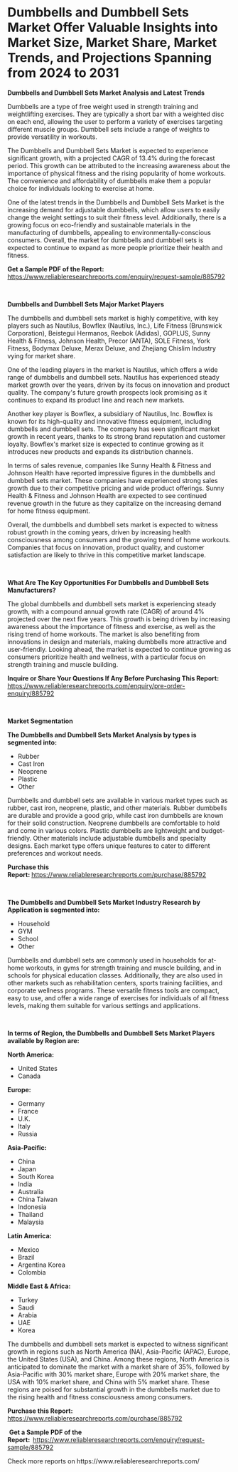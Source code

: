 <p><h1>Dumbbells and Dumbbell Sets Market Offer Valuable Insights into Market Size, Market Share, Market Trends, and Projections Spanning from 2024 to 2031</h1></p><p><strong>Dumbbells and Dumbbell Sets Market Analysis and Latest Trends</strong></p>
<p><p>Dumbbells are a type of free weight used in strength training and weightlifting exercises. They are typically a short bar with a weighted disc on each end, allowing the user to perform a variety of exercises targeting different muscle groups. Dumbbell sets include a range of weights to provide versatility in workouts.</p><p>The Dumbbells and Dumbbell Sets Market is expected to experience significant growth, with a projected CAGR of 13.4% during the forecast period. This growth can be attributed to the increasing awareness about the importance of physical fitness and the rising popularity of home workouts. The convenience and affordability of dumbbells make them a popular choice for individuals looking to exercise at home.</p><p>One of the latest trends in the Dumbbells and Dumbbell Sets Market is the increasing demand for adjustable dumbbells, which allow users to easily change the weight settings to suit their fitness level. Additionally, there is a growing focus on eco-friendly and sustainable materials in the manufacturing of dumbbells, appealing to environmentally-conscious consumers. Overall, the market for dumbbells and dumbbell sets is expected to continue to expand as more people prioritize their health and fitness.</p></p>
<p><strong>Get a Sample PDF of the Report:&nbsp;</strong> <a href="https://www.reliableresearchreports.com/enquiry/request-sample/885792">https://www.reliableresearchreports.com/enquiry/request-sample/885792</a></p>
<p>&nbsp;</p>
<p><strong>Dumbbells and Dumbbell Sets Major Market Players</strong></p>
<p><p>The dumbbells and dumbbell sets market is highly competitive, with key players such as Nautilus, Bowflex (Nautilus, Inc.), Life Fitness (Brunswick Corporation), Beistegui Hermanos, Reebok (Adidas), GOPLUS, Sunny Health & Fitness, Johnson Health, Precor (ANTA), SOLE Fitness, York Fitness, Bodymax Deluxe, Merax Deluxe, and Zhejiang Chislim Industry vying for market share.</p><p>One of the leading players in the market is Nautilus, which offers a wide range of dumbbells and dumbbell sets. Nautilus has experienced steady market growth over the years, driven by its focus on innovation and product quality. The company's future growth prospects look promising as it continues to expand its product line and reach new markets.</p><p>Another key player is Bowflex, a subsidiary of Nautilus, Inc. Bowflex is known for its high-quality and innovative fitness equipment, including dumbbells and dumbbell sets. The company has seen significant market growth in recent years, thanks to its strong brand reputation and customer loyalty. Bowflex's market size is expected to continue growing as it introduces new products and expands its distribution channels.</p><p>In terms of sales revenue, companies like Sunny Health & Fitness and Johnson Health have reported impressive figures in the dumbbells and dumbbell sets market. These companies have experienced strong sales growth due to their competitive pricing and wide product offerings. Sunny Health & Fitness and Johnson Health are expected to see continued revenue growth in the future as they capitalize on the increasing demand for home fitness equipment.</p><p>Overall, the dumbbells and dumbbell sets market is expected to witness robust growth in the coming years, driven by increasing health consciousness among consumers and the growing trend of home workouts. Companies that focus on innovation, product quality, and customer satisfaction are likely to thrive in this competitive market landscape.</p></p>
<p>&nbsp;</p>
<p><strong>What Are The Key Opportunities For Dumbbells and Dumbbell Sets Manufacturers?</strong></p>
<p><p>The global dumbbells and dumbbell sets market is experiencing steady growth, with a compound annual growth rate (CAGR) of around 4% projected over the next five years. This growth is being driven by increasing awareness about the importance of fitness and exercise, as well as the rising trend of home workouts. The market is also benefiting from innovations in design and materials, making dumbbells more attractive and user-friendly. Looking ahead, the market is expected to continue growing as consumers prioritize health and wellness, with a particular focus on strength training and muscle building.</p></p>
<p><strong>Inquire or Share Your Questions If Any Before Purchasing This Report:</strong> <a href="https://www.reliableresearchreports.com/enquiry/pre-order-enquiry/885792">https://www.reliableresearchreports.com/enquiry/pre-order-enquiry/885792</a></p>
<p>&nbsp;</p>
<p><strong>Market Segmentation</strong></p>
<p><strong>The Dumbbells and Dumbbell Sets Market Analysis by types is segmented into:</strong></p>
<p><ul><li>Rubber</li><li>Cast Iron</li><li>Neoprene</li><li>Plastic</li><li>Other</li></ul></p>
<p><p>Dumbbells and dumbbell sets are available in various market types such as rubber, cast iron, neoprene, plastic, and other materials. Rubber dumbbells are durable and provide a good grip, while cast iron dumbbells are known for their solid construction. Neoprene dumbbells are comfortable to hold and come in various colors. Plastic dumbbells are lightweight and budget-friendly. Other materials include adjustable dumbbells and specialty designs. Each market type offers unique features to cater to different preferences and workout needs.</p></p>
<p><strong>Purchase this Report:&nbsp;</strong><a href="https://www.reliableresearchreports.com/purchase/885792">https://www.reliableresearchreports.com/purchase/885792</a></p>
<p>&nbsp;</p>
<p><strong>The Dumbbells and Dumbbell Sets Market Industry Research by Application is segmented into:</strong></p>
<p><ul><li>Household</li><li>GYM</li><li>School</li><li>Other</li></ul></p>
<p><p>Dumbbells and dumbbell sets are commonly used in households for at-home workouts, in gyms for strength training and muscle building, and in schools for physical education classes. Additionally, they are also used in other markets such as rehabilitation centers, sports training facilities, and corporate wellness programs. These versatile fitness tools are compact, easy to use, and offer a wide range of exercises for individuals of all fitness levels, making them suitable for various settings and applications.</p></p>
<p>&nbsp;</p>
<p><strong>In terms of Region, the Dumbbells and Dumbbell Sets Market Players available by Region are:</strong></p>
<p>
    <p> <strong> North America: </strong>
        <ul>
            <li>United States</li>
            <li>Canada</li>
        </ul>
        </p> 
    <p> <strong> Europe: </strong>
        <ul>
            <li>Germany</li>
            <li>France</li>
            <li>U.K.</li>
            <li>Italy</li>
            <li>Russia</li>
        </ul>
        </p> 
    <p> <strong> Asia-Pacific: </strong>
        <ul>
            <li>China</li>
            <li>Japan</li>
            <li>South Korea</li>
            <li>India</li>
            <li>Australia</li>
            <li>China Taiwan</li>
            <li>Indonesia</li>
            <li>Thailand</li>
            <li>Malaysia</li>
        </ul>
        </p> 
    <p> <strong> Latin America: </strong>
        <ul>
            <li>Mexico</li>
            <li>Brazil</li>
            <li>Argentina Korea</li>
            <li>Colombia</li>
        </ul>
        </p> 
    <p> <strong> Middle East & Africa: </strong>
        <ul>
            <li>Turkey</li>
            <li>Saudi</li>
            <li>Arabia</li>
            <li>UAE</li>
            <li>Korea</li>
        </ul>
    </p>
    </p>
<p><p>The dumbbells and dumbbell sets market is expected to witness significant growth in regions such as North America (NA), Asia-Pacific (APAC), Europe, the United States (USA), and China. Among these regions, North America is anticipated to dominate the market with a market share of 35%, followed by Asia-Pacific with 30% market share, Europe with 20% market share, the USA with 10% market share, and China with 5% market share. These regions are poised for substantial growth in the dumbbells market due to the rising health and fitness consciousness among consumers.</p></p>
<p><strong>Purchase this Report: </strong><a href="https://www.reliableresearchreports.com/purchase/885792">https://www.reliableresearchreports.com/purchase/885792</a></p>
<p>&nbsp;<strong>Get a Sample PDF of the Report:&nbsp;&nbsp;</strong><a href="https://www.reliableresearchreports.com/enquiry/request-sample/885792">https://www.reliableresearchreports.com/enquiry/request-sample/885792</a></p>
<p><strong></strong></p>
<p>Check more reports on https://www.reliableresearchreports.com/</p>